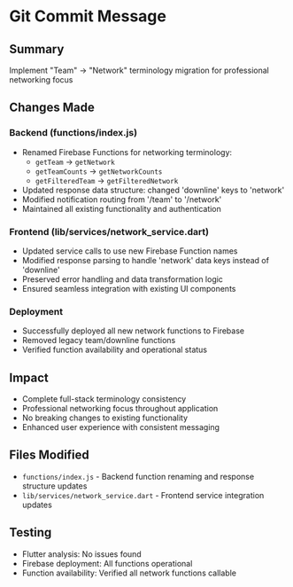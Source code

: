 # Git Commit Message

## Summary
Implement "Team" → "Network" terminology migration for professional networking focus

## Changes Made

### Backend (functions/index.js)
- Renamed Firebase Functions for networking terminology:
  - `getTeam` → `getNetwork`
  - `getTeamCounts` → `getNetworkCounts`
  - `getFilteredTeam` → `getFilteredNetwork`
- Updated response data structure: changed 'downline' keys to 'network'
- Modified notification routing from '/team' to '/network'
- Maintained all existing functionality and authentication

### Frontend (lib/services/network_service.dart)
- Updated service calls to use new Firebase Function names
- Modified response parsing to handle 'network' data keys instead of 'downline'
- Preserved error handling and data transformation logic
- Ensured seamless integration with existing UI components

### Deployment
- Successfully deployed all new network functions to Firebase
- Removed legacy team/downline functions
- Verified function availability and operational status

## Impact
- Complete full-stack terminology consistency
- Professional networking focus throughout application
- No breaking changes to existing functionality
- Enhanced user experience with consistent messaging

## Files Modified
- `functions/index.js` - Backend function renaming and response structure updates
- `lib/services/network_service.dart` - Frontend service integration updates

## Testing
- Flutter analysis: No issues found
- Firebase deployment: All functions operational
- Function availability: Verified all network functions callable

